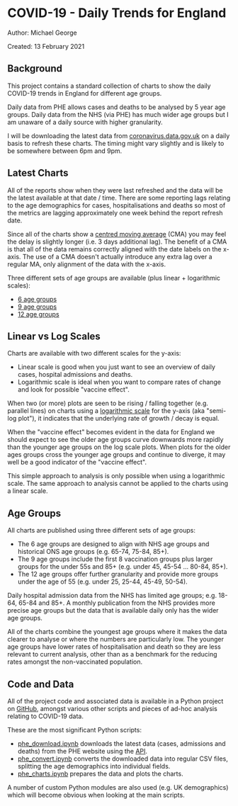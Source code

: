 # COVID-19 - Daily Trends for England

Author: Michael George

Created: 13 February 2021



## Background

This project contains a standard collection of charts to show the daily COVID-19 trends in England for different age groups.

Daily data from PHE allows cases and deaths to be analysed by 5 year age groups. Daily data from the NHS (via PHE) has much wider age groups but I am unaware of a daily source with higher granularity.

I will be downloading the latest data from [coronavirus.data.gov.uk](https://coronavirus.data.gov.uk/) on a daily basis to refresh these charts. The timing might vary slightly and is likely to be somewhere between 6pm and 9pm.



## Latest Charts

All of the reports show when they were last refreshed and the data will be the latest available at that date / time. There are some reporting lags relating to the age demographics for cases, hospitalisations and deaths so most of the metrics are lagging approximately one week behind the report refresh date.

Since all of the charts show a [centred moving average](https://en.wikipedia.org/wiki/Moving_average#Simple_moving_average_(boxcar_filter)) (CMA) you may feel the delay is slightly longer (i.e. 3 days additional lag). The benefit of a CMA is that all of the data remains correctly aligned with the date labels on the x-axis. The use of a CMA doesn't actually introduce any extra lag over a regular MA, only alignment of the data with the x-axis. 

Three different sets of age groups are available (plus linear + logarithmic scales):

- [6 age groups](nation/england/index-6.html)
- [9 age groups](nation/england/index-9.html)
- [12 age groups](nation/england/index-12.html)



## Linear vs Log Scales

Charts are available with two different scales for the y-axis:

- Linear scale is good when you just want to see an overview of daily cases, hospital admissions and deaths.
- Logarithmic scale is ideal when you want to compare rates of change and look for possible "vaccine effect".

When two (or more) plots are seen to be rising / falling together (e.g. parallel lines) on charts using a [logarithmic scale](https://en.wikipedia.org/wiki/Logarithmic_scale) for the y-axis (aka "semi-log plot"), it indicates that the underlying rate of growth / decay is equal.

When the "vaccine effect" becomes evident in the data for England we should expect to see the older age groups curve downwards more rapidly than the younger age groups on the log scale plots. When plots for the older ages groups cross the younger age groups and continue to diverge, it may well be a good indicator of the "vaccine effect".

This simple approach to analysis is only possible when using a logarithmic scale. The same approach to analysis cannot be applied to the charts using a linear scale.



## Age Groups

All charts are published using three different sets of age groups:

- The 6 age groups are designed to align with NHS age groups and historical ONS age groups (e.g. 65-74, 75-84, 85+).
- The 9 age groups include the first 8 vaccination groups plus larger groups for the under 55s and 85+ (e.g. under 45, 45-54 ... 80-84, 85+).
- The 12 age groups offer further granularity and provide more groups under the age of 55 (e.g. under 25, 25-44, 45-49, 50-54).

Daily hospital admission data from the NHS has limited age groups; e.g. 18-64, 65-84 and 85+. A monthly publication from the NHS provides more precise age groups but the data that is available daily only has the wider age groups.

All of the charts combine the youngest age groups where it makes the data clearer to analyse or where the numbers are particularly low. The younger age groups have lower rates of hospitalisation and death so they are less relevant to current analysis, other than as a benchmark for the reducing rates amongst the non-vaccinated population.



## Code and Data

All of the project code and associated data is available in a Python project on [GitHub](https://github.com/Logiqx/covid-stats), amongst various other scripts and pieces of ad-hoc analysis relating to COVID-19 data.

These are the most significant Python scripts:

- [phe_download.ipynb](https://github.com/Logiqx/covid-stats/blob/master/python/phe_download.ipynb) downloads the latest data (cases, admissions and deaths) from the PHE website using the [API](https://coronavirus.data.gov.uk/details/developers-guide).
- [phe_convert.ipynb](https://github.com/Logiqx/covid-stats/blob/master/python/phe_convert.ipynb) converts the downloaded data into regular CSV files, splitting the age demographics into individual fields.
- [phe_charts.ipynb](https://github.com/Logiqx/covid-stats/blob/master/python/phe_charts.ipynb) prepares the data and plots the charts.

A number of custom Python modules are also used (e.g. UK demographics) which will become obvious when looking at the main scripts.



<!-- Global site tag (gtag.js) - Google Analytics -->

<script async src="https://www.googletagmanager.com/gtag/js?id=UA-86348435-4"></script>
<script>window.dataLayer = window.dataLayer || []; function gtag() {dataLayer.push(arguments);} gtag('js', new Date()); gtag('config', 'UA-86348435-4');</script>